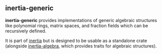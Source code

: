## inertia-generic

**inertia-generic** provides implementations of generic algebraic structures like 
polynomial rings, matrix spaces, and fraction fields which can be recursively 
defined. 

It is part of [inertia](https://github.com/wjyoumans/inertia) 
but is designed to be usable as a standalone crate (alongside 
[inertia-algebra](https://github.com/wjyoumans/inertia-algebra), which provides
traits for algebraic structures).
